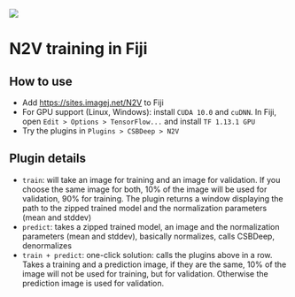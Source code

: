 [![](https://travis-ci.com/juglab/N2V_fiji.svg?branch=master)](https://travis-ci.com/juglab/N2V_fiji)

# N2V training in Fiji

## How to use
- Add https://sites.imagej.net/N2V to Fiji
- For GPU support (Linux, Windows): install `CUDA 10.0` and `cuDNN`. In Fiji, open `Edit > Options > TensorFlow...` and install `TF 1.13.1 GPU`
- Try the plugins in `Plugins > CSBDeep > N2V`

## Plugin details 
- `train`: will take an image for training and an image for validation. If you choose the same image for both, 10% of the image will be used for validation, 90% for training. The plugin returns a window displaying the path to the zipped trained model and the normalization parameters (mean and stddev)
- `predict`: takes a zipped trained model, an image and the normalization parameters (mean and stddev), basically normalizes, calls CSBDeep, denormalizes
- `train + predict`: one-click solution: calls the plugins above in a row. Takes a training and a prediction image, if they are the same, 10% of the image will not be used for training, but for validation. Otherwise the prediction image is used for validation.
